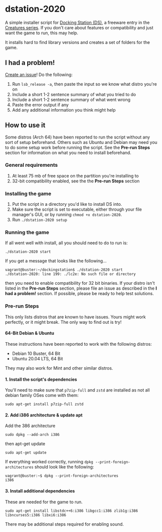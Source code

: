 # dstation-2020

A simple installer script for [Docking Station (DS)](https://creatures.wiki/Docking_Station),
a freeware entry in the [Creatures series](https://creatures.wiki/Creatures_series). If you don't care about features or
compatibility and just want the game to run, this may help.

It installs hard to find library versions and creates a set of folders for the game.

## I had a problem!

[Create an issue](https://github.com/Nazushvel/dstation-2020/issues/new/choose)! Do the following:
1. Run `lsb_release -a`, then paste the input so we know what distro you're on
2. Include a short 1-2 sentence summary of what you tried to do
3. Include a short 1-2 sentence summary of what went wrong
4. Paste the error output if any
5. Add any additional information you think might help

## How to use it
Some distros (Arch 64) have been reported to run the script without any sort of setup beforehand. Others such as
Ubuntu and Debian may need you to do some setup work before running the script. See the **Pre-run Steps** section for
information on what you need to install beforehand.

### General requirements
1. At least 75 mb of free space on the partition you're installing to
2. 32-bit compatibility enabled, see the the **Pre-run Steps** section

### Installing the game

1. Put the script in a directory you'd like to install DS into. 
2. Make sure the script is set to executable, either through your file manager's GUI,
 or by running `chmod +x dstation-2020`.
3. Run `./dstation-2020 setup`


### Running the game
If all went well with install, all you should need to do to run is:

    ./dstation-2020 start

If you get a message that looks like the following...

    vagrant@buster:~/dockingstation$ ./dstation-2020 start
    ./dstation-2020: line 199: ./lc2e: No such file or directory

then you need to enable compatibility for 32 bit binaries. If your distro isn't listed in the 
**Pre-run Steps** section, please file an issue as described in the **I had a problem!** section. If possible, please be
ready to help test solutions.


### Pre-run Steps

This only lists distros that are known to have issues. Yours might work perfectly, or it might break. The only way to 
find out is try!

#### 64-Bit Debian & Ubuntu
These instructions have been reported to work with the following distros:
* Debian 10 Buster, 64 Bit
* Ubuntu 20.04 LTS, 64 Bit

They may also work for Mint and other similar distros.

#### 1. Install the script's dependencies

You'll need to make sure that `p7zip-full` and `zstd` are installed as not all debian family OSes come with them:

    sudo apt-get install p7zip-full zstd

#### 2. Add i386 architecture & update apt
Add the 386 architecture

    sudo dpkg --add-arch i386

then apt-get update

    sudo apt-get update

If everything worked correctly, running `dpkg --print-foreign-architectures` should look like the following:

    vagrant@buster:~$ dpkg --print-foreign-architectures
    i386

#### 3. Install additional dependencies

These are needed for the game to run.

    sudo apt-get install libstdc++6:i386 libgcc1:i386 zlib1g:i386 libncurses5:i386 libxi6:i386
    
There may be additional steps required for enabling sound.